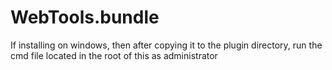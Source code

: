 WebTools.bundle
===============

If installing on windows, then after copying it to the plugin directory, run the cmd file located in the root of this as administrator

